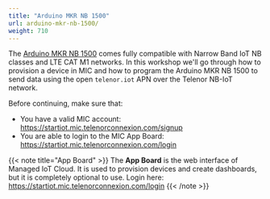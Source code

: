 ```yaml
---
title: "Arduino MKR NB 1500"
url: arduino-mkr-nb-1500/
weight: 710
---
```


The [Arduino MKR NB 1500](https://store.arduino.cc/arduino-mkr-nb-1500) comes fully compatible with Narrow Band IoT NB classes and LTE CAT M1 networks. In this workshop we'll go through how to provision a device in MIC and how to program the Arduino MKR NB 1500 to send data using the open `telenor.iot` APN over the Telenor NB-IoT network.

Before continuing, make sure that:

* You have a valid MIC account: https://startiot.mic.telenorconnexion.com/signup
* You are able to login to the MIC App Board: https://startiot.mic.telenorconnexion.com/login

{{< note title="App Board" >}}
The **App Board** is the web interface of Managed IoT Cloud. It is used to provision devices and create dashboards, but it is completely optional to use. Login here: https://startiot.mic.telenorconnexion.com/login
{{< /note >}}

